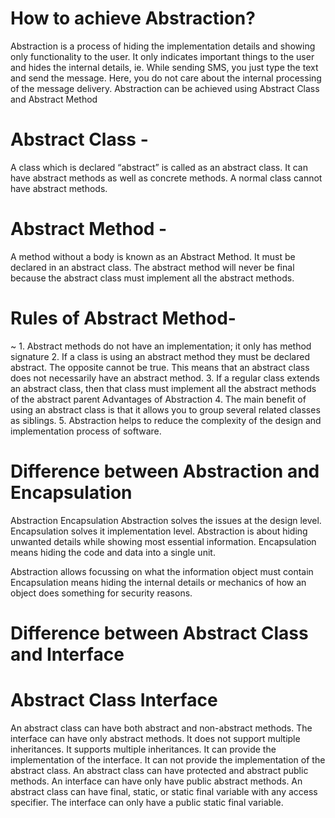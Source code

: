 # How to achieve Abstraction?

Abstraction is a process of hiding the implementation details and showing only functionality to the user. It only indicates important things to the user and hides the internal details, ie. While sending SMS, you just type the text and send the message. Here, you do not care about the internal processing of the message delivery. Abstraction can be achieved using Abstract Class and Abstract Method

# Abstract Class - 
A class which is declared “abstract” is called as an abstract class. It can have abstract methods as well as concrete methods. A normal class cannot have abstract methods.

# Abstract Method - 
A method without a body is known as an Abstract Method. It must be declared in an abstract class. The abstract method will never be final because the abstract class must implement all the abstract methods.

# Rules of Abstract Method-
~ 1. Abstract methods do not have an implementation; it only has method signature
2. If a class is using an abstract method they must be declared abstract. The opposite cannot be true. This means that an abstract class does not necessarily have an abstract method.
3. If a regular class extends an abstract class, then that class must implement all the abstract methods of the abstract parent
Advantages of Abstraction
4. The main benefit of using an abstract class is that it allows you to group several related classes as siblings.
5. Abstraction helps to reduce the complexity of the design and implementation process of software.

# Difference between Abstraction and Encapsulation

Abstraction	Encapsulation
Abstraction solves the issues at the design level.	Encapsulation solves it implementation level.
Abstraction is about hiding unwanted details while showing most essential information.	Encapsulation means hiding the code and data into a single unit.

Abstraction allows focussing on what the information object must contain	Encapsulation means hiding the internal details or mechanics of how an object does something for security reasons.

# Difference between Abstract Class and Interface

# Abstract Class	Interface
An abstract class can have both abstract and non-abstract methods.	The interface can have only abstract methods.
It does not support multiple inheritances.	It supports multiple inheritances.
It can provide the implementation of the interface.	It can not provide the implementation of the abstract class.
An abstract class can have protected and abstract public methods.	An interface can have only have public abstract methods.
An abstract class can have final, static, or static final variable with any access specifier.	The interface can only have a public static final variable.
